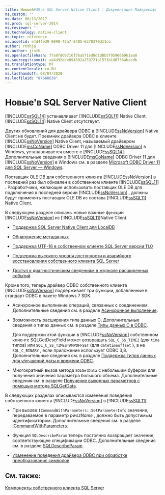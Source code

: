 ```yaml
---
title: Новые&#39;в SQL Server Native Client | Документация Майкрософт
ms.custom: ''
ms.date: 06/13/2017
ms.prod: sql-server-2014
ms.reviewer: ''
ms.technology: native-client
ms.topic: reference
ms.assetid: e4d4fe39-0090-42a7-8405-6378370d11cb
author: rothja
ms.author: jroth
ms.openlocfilehash: f7a8fdd6716f7ba571ed8d1d8b5f959666961aa8
ms.sourcegitcommit: ad4d92dce894592a259721a1571b1d8736abacdb
ms.translationtype: MT
ms.contentlocale: ru-RU
ms.lasthandoff: 08/04/2020
ms.locfileid: "87668838"
---
```

# <a name="what39s-new-in-sql-server-native-client"></a>Новые&#39;в SQL Server Native Client
  [!INCLUDE[ssSQL14](../../includes/sssql14-md.md)] устанавливает [!INCLUDE[ssSQL11](../../includes/sssql11-md.md)] Native Client. [!INCLUDE[ssSQL14](../../includes/sssql14-md.md)] Native Client отсутствует.  
  
 Других обновлений для драйвера ODBC в [!INCLUDE[ssNoVersion](../../includes/ssnoversion-md.md)] Native Client не будет. Преемник драйвера ODBC в клиенте [!INCLUDE[ssNoVersion](../../includes/ssnoversion-md.md)] Native Client, называемый драйвером [!INCLUDE[msCoName](../../includes/msconame-md.md)] ODBC Driver 11 для [!INCLUDE[ssNoVersion](../../includes/ssnoversion-md.md)] в Windows, устанавливается вместе с [!INCLUDE[ssSQL14](../../includes/sssql14-md.md)]. Дополнительные сведения о [!INCLUDE[msCoName](../../includes/msconame-md.md)] ODBC Driver 11 для [!INCLUDE[ssNoVersion](../../includes/ssnoversion-md.md)] в Windows см. в разделе [Microsoft ODBC Driver 11 для SQL Server — Windows](https://www.microsoft.com/download/details.aspx?id=36434).  
  
 Поставщик OLE DB для собственного клиента [!INCLUDE[ssNoVersion](../../includes/ssnoversion-md.md)] в последний раз был обновлен в собственном клиенте [!INCLUDE[ssSQL11](../../includes/sssql11-md.md)] . Разработчики, желающие использовать поставщик OLE DB для подключения к последней версии [!INCLUDE[ssNoVersion](../../includes/ssnoversion-md.md)] , должны будут применять поставщик OLE DB из состава [!INCLUDE[ssSQL11](../../includes/sssql11-md.md)] Native Client.  
  
 В следующем разделе описаны новые важные функции [!INCLUDE[ssNoVersion](../../includes/ssnoversion-md.md)] из [!INCLUDE[ssSQL11](../../includes/sssql11-md.md)]Native Client.  
  
-   [Поддержка SQL Server Native Client для LocalDB](features/sql-server-native-client-support-for-localdb.md)  
  
-   [Обнаружение метаданных](features/metadata-discovery.md)  
  
-   [Поддержка UTF-16 в собственном клиенте SQL Server версии 11.0](features/utf-16-support-in-sql-server-native-client-11-0.md)  
  
-   [Поддержка высокого уровня доступности и аварийного восстановления собственного клиента SQL Server](features/sql-server-native-client-support-for-high-availability-disaster-recovery.md)  
  
-   [Доступ к диагностическим сведениям в журнале расширенных событий](features/accessing-diagnostic-information-in-the-extended-events-log.md)  
  
 Кроме того, теперь драйвер ODBC собственного клиента [!INCLUDE[ssNoVersion](../../includes/ssnoversion-md.md)] поддерживает три функции, добавленные в стандарт ODBC в пакете Windows 7 SDK.  
  
-   Асинхронное выполнение операций, связанных с соединением. Дополнительные сведения см. в разделе [Асинхронное выполнение](https://go.microsoft.com/fwlink/?LinkID=191493).  
  
-   Возможность расширения типа данных C. Дополнительные сведения о типах данных см. в разделе [Типы данных C в ODBC](https://go.microsoft.com/fwlink/?LinkID=191495).  
  
     Для поддержки этой функции в [!INCLUDE[ssNoVersion](../../includes/ssnoversion-md.md)] собственном клиенте SQLGetDescField может возвращать `SQL_C_SS_TIME2` (для `time` типов) или `SQL_C_SS_TIMESTAMPOFFSET` (для `datetimeoffset` ), а не `SQL_C_BINARY` , если приложение использует ODBC 3,8. Дополнительные сведения см. в разделе [Поддержка типов данных для улучшений даты и времени ODBC](features/date-and-time-improvements.md).  
  
-   Многократный вызов метода `SQLGetData` с небольшим буфером для получения значения параметра большого объема. Дополнительные сведения см. в разделе [Получение выходных параметров с помощью метода SQLGetData](https://go.microsoft.com/fwlink/?LinkID=191494).  
  
 В следующих разделах описываются изменения поведения собственного клиента [!INCLUDE[ssNoVersion](../../includes/ssnoversion-md.md)] в [!INCLUDE[ssSQL11](../../includes/sssql11-md.md)].  
  
-   При вызове `ICommandWithParameters::SetParameterInfo` значение, передаваемое в параметр *pwszName* , должно быть допустимым идентификатором. Дополнительные сведения см. в разделе [ICommandWithParameters](../native-client-ole-db-interfaces/icommandwithparameters.md).  
  
-   Функция `SQLDescribeParam` теперь постоянно возвращает значение, соответствующее спецификации ODBC. Дополнительные сведения см. в разделе [SQLDescribeParam](../native-client-odbc-api/sqldescribeparam.md).  
  
-   [Изменение поведения драйвера ODBC при обработке преобразования символов](features/odbc-driver-behavior-change-when-handling-character-conversions.md)  
  
## <a name="see-also"></a>См. также:  
 [Компоненты собственного клиента SQL Server](features/sql-server-native-client-features.md)  
  
  
